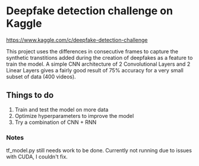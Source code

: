 #  Deepfake detection challenge on Kaggle 

https://www.kaggle.com/c/deepfake-detection-challenge

This project uses the differences in consecutive frames to capture the synthetic transtitions added during the creation of deepfakes as a feature to train the model.
A simple CNN architecture of 2 Convolutional Layers and 2 Linear Layers gives a fairly good result of 75% accuracy for a very small subset of data (400 videos).

## Things to do
1. Train and test the model on more data
2. Optimize hyperparameters to improve the model
3. Try a combination of CNN + RNN 

### Notes
tf_model.py still needs work to be done. Currently not running due to issues with CUDA, I couldn't fix. 

